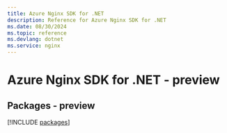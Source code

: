 ```yaml
---
title: Azure Nginx SDK for .NET
description: Reference for Azure Nginx SDK for .NET
ms.date: 08/30/2024
ms.topic: reference
ms.devlang: dotnet
ms.service: nginx
---
```

# Azure Nginx SDK for .NET - preview
## Packages - preview
[!INCLUDE [packages](nginx-index.md)]